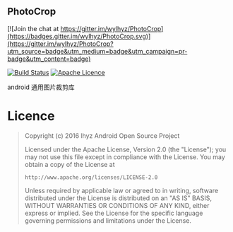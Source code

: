 ## PhotoCrop

[![Join the chat at https://gitter.im/wylhyz/PhotoCrop](https://badges.gitter.im/wylhyz/PhotoCrop.svg)](https://gitter.im/wylhyz/PhotoCrop?utm_source=badge&utm_medium=badge&utm_campaign=pr-badge&utm_content=badge)

[![Build Status](https://travis-ci.org/wylhyz/PhotoCrop.svg?branch=master)](https://travis-ci.org/wylhyz/PhotoCrop)
[![Apache Licence](https://img.shields.io/hexpm/l/plug.svg?maxAge=2592000)](http://www.apache.org/licenses/LICENSE-2.0.html)

android 通用图片裁剪库


# Licence

> Copyright (c) 2016 lhyz Android Open Source Project
>
> Licensed under the Apache License, Version 2.0 (the "License");
> you may not use this file except in compliance with the License.
> You may obtain a copy of the License at
>
>     http://www.apache.org/licenses/LICENSE-2.0
>
> Unless required by applicable law or agreed to in writing, software
> distributed under the License is distributed on an "AS IS" BASIS,
> WITHOUT WARRANTIES OR CONDITIONS OF ANY KIND, either express or implied.
> See the License for the specific language governing permissions and
> limitations under the License.